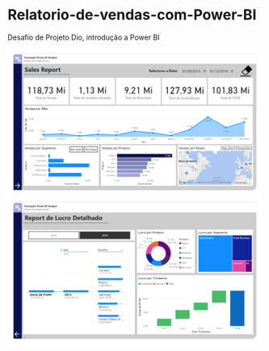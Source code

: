 # Relatorio-de-vendas-com-Power-BI
Desafio de Projeto Dio, introdução a Power BI

![Sales Report](https://github.com/WallyssonChristian/Relat-rio-de-vendas-com-Power-BI/blob/main/Sales%20Report.png)
![Sales Report](https://github.com/WallyssonChristian/Relat-rio-de-vendas-com-Power-BI/blob/main/Sales%20Report2.png)
